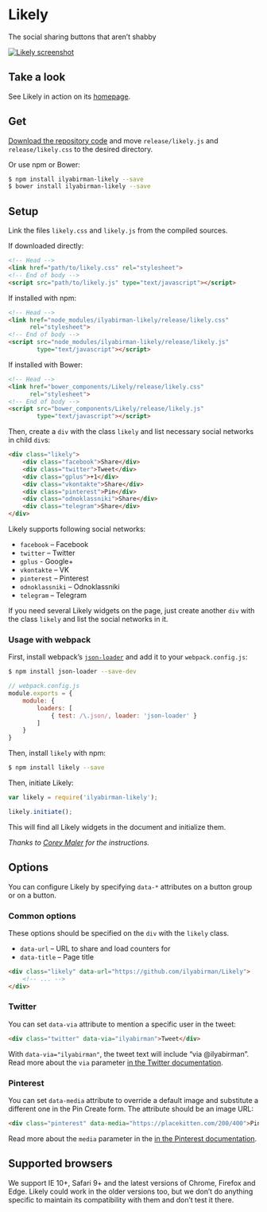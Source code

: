# Likely

The social sharing buttons that aren’t shabby

[![Likely screenshot](http://i.imgur.com/ipqE5Tu.png)](http://ilyabirman.net/projects/likely/)

## Take a look

See Likely in action on its [homepage](http://ilyabirman.net/projects/likely/).

## Get

[Download the repository code](https://github.com/ilyabirman/Likely/archive/master.zip) and move `release/likely.js` and 
`release/likely.css` to the desired directory.

Or use npm or Bower:

```sh
$ npm install ilyabirman-likely --save
$ bower install ilyabirman-likely --save
```

## Setup

Link the files `likely.css` and `likely.js` from the compiled sources.

If downloaded directly:
```html
<!-- Head -->
<link href="path/to/likely.css" rel="stylesheet">
<!-- End of body -->
<script src="path/to/likely.js" type="text/javascript"></script>
```

If installed with npm:

```html
<!-- Head -->
<link href="node_modules/ilyabirman-likely/release/likely.css" 
      rel="stylesheet">
<!-- End of body -->
<script src="node_modules/ilyabirman-likely/release/likely.js" 
        type="text/javascript"></script>
```

If installed with Bower:

```html
<!-- Head -->
<link href="bower_components/Likely/release/likely.css" 
      rel="stylesheet">
<!-- End of body -->
<script src="bower_components/Likely/release/likely.js" 
        type="text/javascript"></script>
```

Then, create a `div` with the class `likely` and list necessary social networks in child `div`s:

```html
<div class="likely">
    <div class="facebook">Share</div>
    <div class="twitter">Tweet</div>
    <div class="gplus">+1</div>
    <div class="vkontakte">Share</div>
    <div class="pinterest">Pin</div>
    <div class="odnoklassniki">Share</div>
    <div class="telegram">Share</div>
</div>
```
Likely supports following social networks:

* `facebook` – Facebook
* `twitter` – Twitter
* `gplus` - Google+
* `vkontakte` – VK
* `pinterest` – Pinterest
* `odnoklassniki` – Odnoklassniki
* `telegram` – Telegram

If you need several Likely widgets on the page, just create another `div` with the class `likely` and list the social networks in it.

### Usage with webpack

First, install webpack’s [`json-loader`](https://github.com/webpack/json-loader) and add it to your `webpack.config.js`:

```sh
$ npm install json-loader --save-dev
```

```js
// webpack.config.js
module.exports = {
    module: {
        loaders: [
            { test: /\.json/, loader: 'json-loader' }
        ]
    }
}
```

Then, install `likely` with npm:

```sh
$ npm install likely --save
```

Then, initiate Likely:

```js
var likely = require('ilyabirman-likely');

likely.initiate();
```

This will find all Likely widgets in the document and initialize them.

_Thanks to [Corey Maler](https://github.com/Corey-Maler) for the instructions._

## Options

You can configure Likely by specifying `data-*` attributes on a button group or on a button.

### Common options

These options should be specified on the `div` with the `likely` class.

* `data-url` – URL to share and load counters for
* `data-title` – Page title

```html
<div class="likely" data-url="https://github.com/ilyabirman/Likely">
    <!-- ... -->
</div>
```

### Twitter

You can set `data-via` attribute to mention a specific user in the tweet:

```html
<div class="twitter" data-via="ilyabirman">Tweet</div>
```

With `data-via="ilyabirman"`, the tweet text will include “via @ilyabirman”. Read more about the `via` parameter [in the Twitter documentation](https://dev.twitter.com/web/tweet-button#component-via). 

### Pinterest

You can set `data-media` attribute to override a default image and substitute a different one in the Pin Create form.
The attribute should be an image URL:

```html
<div class="pinterest" data-media="https://placekitten.com/200/400">Pin</div>
```

Read more about the `media` parameter in the [in the Pinterest documentation](https://developers.pinterest.com/docs/widgets/pin-it/#source-settings).

## Supported browsers

We support IE 10+, Safari 9+ and the latest versions of Chrome, Firefox and Edge. Likely could work in the older versions too, but we don’t do anything specific to maintain its compatibility with them and don’t test it there. 
